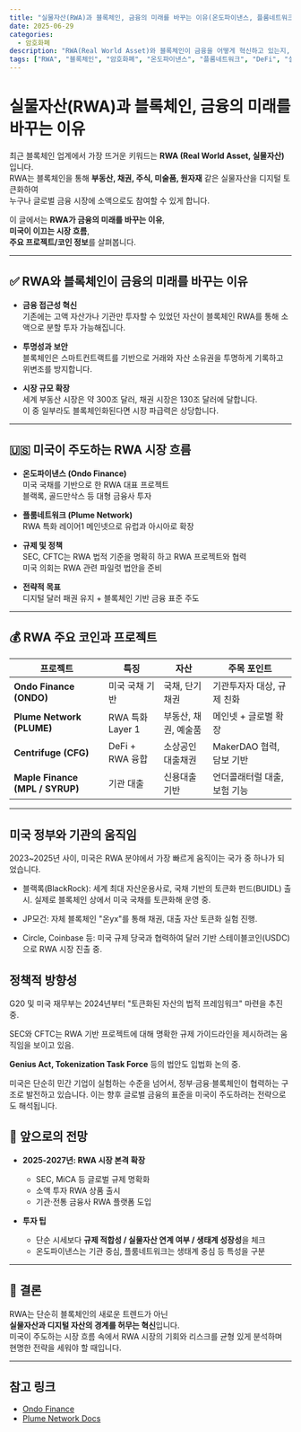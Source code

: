 ```yaml
---
title: "실물자산(RWA)과 블록체인, 금융의 미래를 바꾸는 이유(온도파이낸스, 플룸네트워크 등)"
date: 2025-06-29
categories:
  - 암호화폐
description: "RWA(Real World Asset)와 블록체인이 금융을 어떻게 혁신하고 있는지, 미국 주도 시장 흐름과 주요 코인 사례를 중심으로 분석"
tags: ["RWA", "블록체인", "암호화폐", "온도파이낸스", "플룸네트워크", "DeFi", "실물자산"]
---
```


# 실물자산(RWA)과 블록체인, 금융의 미래를 바꾸는 이유

최근 블록체인 업계에서 가장 뜨거운 키워드는 **RWA (Real World Asset, 실물자산)** 입니다.  
RWA는 블록체인을 통해 **부동산, 채권, 주식, 미술품, 원자재** 같은 실물자산을 디지털 토큰화하여  
누구나 글로벌 금융 시장에 소액으로도 참여할 수 있게 합니다.

이 글에서는 **RWA가 금융의 미래를 바꾸는 이유**,  
**미국이 이끄는 시장 흐름**,  
**주요 프로젝트/코인 정보**를 살펴봅니다.

---

## ✅ RWA와 블록체인이 금융의 미래를 바꾸는 이유

- **금융 접근성 혁신**  
  기존에는 고액 자산가나 기관만 투자할 수 있었던 자산이 블록체인 RWA를 통해 소액으로 분할 투자 가능해집니다.

- **투명성과 보안**  
  블록체인은 스마트컨트랙트를 기반으로 거래와 자산 소유권을 투명하게 기록하고 위변조를 방지합니다.

- **시장 규모 확장**  
  세계 부동산 시장은 약 300조 달러, 채권 시장은 130조 달러에 달합니다.  
  이 중 일부라도 블록체인화된다면 시장 파급력은 상당합니다.

---

## 🇺🇸 미국이 주도하는 RWA 시장 흐름

- **온도파이낸스 (Ondo Finance)**  
  미국 국채를 기반으로 한 RWA 대표 프로젝트  
  블랙록, 골드만삭스 등 대형 금융사 투자  

- **플룸네트워크 (Plume Network)**  
  RWA 특화 레이어1 메인넷으로 유럽과 아시아로 확장  

- **규제 및 정책**  
  SEC, CFTC는 RWA 법적 기준을 명확히 하고 RWA 프로젝트와 협력  
  미국 의회는 RWA 관련 파일럿 법안을 준비  

- **전략적 목표**  
  디지털 달러 패권 유지 + 블록체인 기반 금융 표준 주도  

---

## 💰 RWA 주요 코인과 프로젝트

| 프로젝트 | 특징 | 자산 | 주목 포인트 |
|-----------|--------|----------|-------------|
| **Ondo Finance (ONDO)** | 미국 국채 기반 | 국채, 단기채권 | 기관투자자 대상, 규제 친화 |
| **Plume Network (PLUME)** | RWA 특화 Layer 1 | 부동산, 채권, 예술품 | 메인넷 + 글로벌 확장 |
| **Centrifuge (CFG)** | DeFi + RWA 융합 | 소상공인 대출채권 | MakerDAO 협력, 담보 기반 |
| **Maple Finance (MPL / SYRUP)** | 기관 대출 | 신용대출 기반 | 언더콜래터럴 대출, 보험 기능 |

---

## 미국 정부와 기관의 움직임
2023~2025년 사이, 미국은 RWA 분야에서 가장 빠르게 움직이는 국가 중 하나가 되었습니다.  <br>

- 블랙록(BlackRock): 세계 최대 자산운용사로, 국채 기반의 토큰화 펀드(BUIDL) 출시. 실제로 블록체인 상에서 미국 국채를 토큰화해 운영 중.

- JP모건: 자체 블록체인 "온yx"를 통해 채권, 대출 자산 토큰화 실험 진행.

- Circle, Coinbase 등: 미국 규제 당국과 협력하여 달러 기반 스테이블코인(USDC)으로 RWA 시장 진출 중.

## 정책적 방향성
G20 및 미국 재무부는 2024년부터 "토큰화된 자산의 법적 프레임워크" 마련을 추진 중. <br>

SEC와 CFTC는 RWA 기반 프로젝트에 대해 명확한 규제 가이드라인을 제시하려는 움직임을 보이고 있음. <br>

**Genius Act, Tokenization Task Force** 등의 법안도 입법화 논의 중. <br>

미국은 단순히 민간 기업이 실험하는 수준을 넘어서, 정부·금융·블록체인이 협력하는 구조로 발전하고 있습니다. 이는 향후 글로벌 금융의 표준을 미국이 주도하려는 전략으로도 해석됩니다. <br>


## 🚀 앞으로의 전망

- **2025-2027년: RWA 시장 본격 확장**
  - SEC, MiCA 등 글로벌 규제 명확화
  - 소액 투자 RWA 상품 출시
  - 기관·전통 금융사 RWA 플랫폼 도입

- **투자 팁**
  - 단순 시세보다 **규제 적합성 / 실물자산 연계 여부 / 생태계 성장성**을 체크
  - 온도파이낸스는 기관 중심, 플룸네트워크는 생태계 중심 등 특성을 구분

---

## 📌 결론

RWA는 단순히 블록체인의 새로운 트렌드가 아닌  
**실물자산과 디지털 자산의 경계를 허무는 혁신**입니다.  
미국이 주도하는 시장 흐름 속에서 RWA 시장의 기회와 리스크를 균형 있게 분석하며  
현명한 전략을 세워야 할 때입니다.

---

## 참고 링크

- [Ondo Finance](https://www.ondo.finance)  
- [Plume Network Docs](https://docs.plumenetwork.xyz)  

